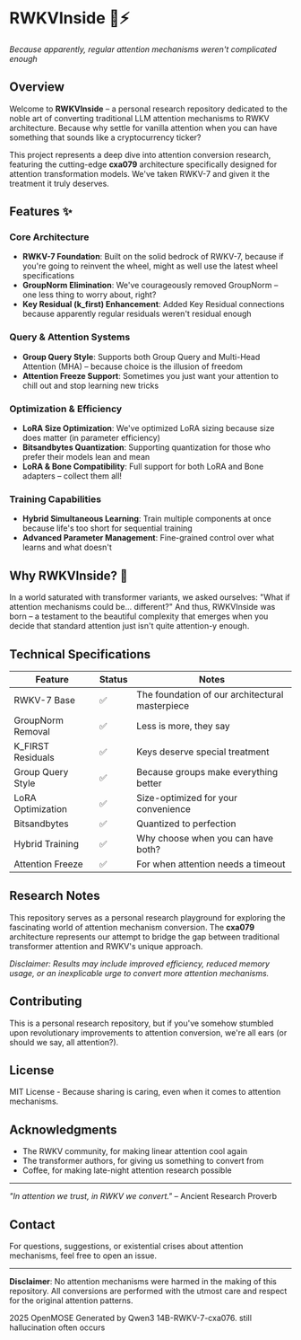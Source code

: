 # RWKVInside 🧠⚡

*Because apparently, regular attention mechanisms weren't complicated enough*

## Overview

Welcome to **RWKVInside** – a personal research repository dedicated to the noble art of converting traditional LLM attention mechanisms to RWKV architecture. Because why settle for vanilla attention when you can have something that sounds like a cryptocurrency ticker?

This project represents a deep dive into attention conversion research, featuring the cutting-edge **cxa079** architecture specifically designed for attention transformation models. We've taken RWKV-7 and given it the treatment it truly deserves.

## Features ✨

### Core Architecture
- **RWKV-7 Foundation**: Built on the solid bedrock of RWKV-7, because if you're going to reinvent the wheel, might as well use the latest wheel specifications
- **GroupNorm Elimination**: We've courageously removed GroupNorm – one less thing to worry about, right?
- **Key Residual (k_first) Enhancement**: Added Key Residual connections because apparently regular residuals weren't residual enough

### Query & Attention Systems
- **Group Query Style**: Supports both Group Query and Multi-Head Attention (MHA) – because choice is the illusion of freedom
- **Attention Freeze Support**: Sometimes you just want your attention to chill out and stop learning new tricks

### Optimization & Efficiency
- **LoRA Size Optimization**: We've optimized LoRA sizing because size does matter (in parameter efficiency)
- **Bitsandbytes Quantization**: Supporting quantization for those who prefer their models lean and mean
- **LoRA & Bone Compatibility**: Full support for both LoRA and Bone adapters – collect them all!

### Training Capabilities
- **Hybrid Simultaneous Learning**: Train multiple components at once because life's too short for sequential training
- **Advanced Parameter Management**: Fine-grained control over what learns and what doesn't

## Why RWKVInside? 🤔

In a world saturated with transformer variants, we asked ourselves: "What if attention mechanisms could be... different?" And thus, RWKVInside was born – a testament to the beautiful complexity that emerges when you decide that standard attention just isn't quite attention-y enough.
 

## Technical Specifications

| Feature | Status | Notes |
|---------|--------|-------|
| RWKV-7 Base | ✅ | The foundation of our architectural masterpiece |
| GroupNorm Removal | ✅ | Less is more, they say |
| K_FIRST Residuals | ✅ | Keys deserve special treatment |
| Group Query Style | ✅ | Because groups make everything better |
| LoRA Optimization | ✅ | Size-optimized for your convenience |
| Bitsandbytes | ✅ | Quantized to perfection |
| Hybrid Training | ✅ | Why choose when you can have both? |
| Attention Freeze | ✅ | For when attention needs a timeout |

## Research Notes

This repository serves as a personal research playground for exploring the fascinating world of attention mechanism conversion. The **cxa079** architecture represents our attempt to bridge the gap between traditional transformer attention and RWKV's unique approach.

*Disclaimer: Results may include improved efficiency, reduced memory usage, or an inexplicable urge to convert more attention mechanisms.*

## Contributing

This is a personal research repository, but if you've somehow stumbled upon revolutionary improvements to attention conversion, we're all ears (or should we say, all attention?).

## License

MIT License - Because sharing is caring, even when it comes to attention mechanisms.

## Acknowledgments

- The RWKV community, for making linear attention cool again
- The transformer authors, for giving us something to convert from
- Coffee, for making late-night attention research possible

---

*"In attention we trust, in RWKV we convert."* – Ancient Research Proverb

## Contact

For questions, suggestions, or existential crises about attention mechanisms, feel free to open an issue.

---

**Disclaimer**: No attention mechanisms were harmed in the making of this repository. All conversions are performed with the utmost care and respect for the original attention patterns.


2025 OpenMOSE
Generated by Qwen3 14B-RWKV-7-cxa076. still hallucination often occurs